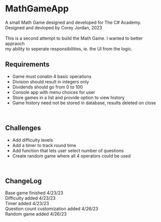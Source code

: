 # MathGameApp

<p>
  A small Math Game designed and developed for The C# Academy.<br>
  Designed and devloped by Corey Jordan, 2023<br>
  <br>
  This is a second attempt to build the Math Game. I wanted to better appraoch<br>
  my ability to seperate responsibilities, ie. the UI from the logic.
</p>

<h2>Requirements</h2>
<ul>
  <li>Game must conatin 4 basic operations</li>
  <li>Division should result in integers only</li>
  <li>Dividends should go from 0 to 100</li>
  <li>Console app with menu choices for user</li>
  <li>Store games in a list and provide option to view history</li>
  <li>Game history need not be stored in database, results deleted on close</li>
</ul>
<br>
<h2>Challenges</h2>
<ul>
  <li>Add difficulty levels</li>
  <li>Add a timer to track round time</li>
  <li>Add function that lets user select number of questions</li>
  <li>Create random game where all 4 operators could be used</li>
</ul>
<br>
<h2>ChangeLog</h2>
<p>
  Base game finished 4/23/23<br>
  Difficulty added 4/23/23<br>
  Timer added 4/23/23<br>
  Question count customization added 4/26/23<br>
  Random game added 4/26/23
</p>
